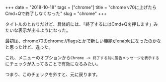 +++
date = "2018-10-18"
tags = ["chrome"]
title = "chrome v70に上げたらCmd+Qで終了しなくなった"
slug = "chrome"
+++

タイトルのとおりだけど、具体的には、「終了するにはCmd+Qを押します」みたいな表示が出るようになった。

最初は、chrome70のchrome://flagsとかで新しい機能がenableになったのかなと思ったけど、違った。

これ、メニューのオプションから`Chrome -> 終了する前に警告メッセージを表示する`にチェックが入ってることで有効になるみたい。

つまり、このチェックを外すと、元に戻ります。



